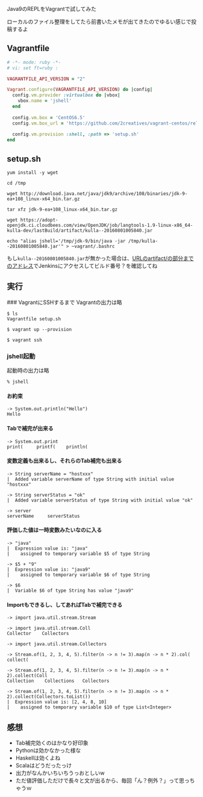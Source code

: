 Java9のREPLをVagrantで試してみた

ローカルのファイル整理をしてたら前書いたメモが出てきたのでゆるい感じで投稿するよ

## Vagrantfile
```Ruby
# -*- mode: ruby -*-
# vi: set ft=ruby :

VAGRANTFILE_API_VERSION = "2"

Vagrant.configure(VAGRANTFILE_API_VERSION) do |config|
  config.vm.provider :virtualbox do |vbox|
    vbox.name = 'jshell'
  end
  
  config.vm.box = 'CentOS6.5'
  config.vm.box_url = 'https://github.com/2creatives/vagrant-centos/releases/download/v6.5.3/centos65-x86_64-20140116.box'
  
  config.vm.provision :shell, :path => 'setup.sh'
end
```

## setup.sh
```Shell
yum install -y wget

cd /tmp

wget http://download.java.net/java/jdk9/archive/108/binaries/jdk-9-ea+108_linux-x64_bin.tar.gz

tar xfz jdk-9-ea+108_linux-x64_bin.tar.gz

wget https://adopt-openjdk.ci.cloudbees.com/view/OpenJDK/job/langtools-1.9-linux-x86_64-kulla-dev/lastBuild/artifact/kulla--20160801005840.jar

echo "alias jshell='/tmp/jdk-9/bin/java -jar /tmp/kulla--20160801005840.jar'" > ~vagrant/.bashrc
```

もし`kulla--20160801005840.jar`が無かった場合は、[URLのartifact/の部分までのアドレス](https://adopt-openjdk.ci.cloudbees.com/view/OpenJDK/job/langtools-1.9-linux-x86_64-kulla-dev/lastBuild/artifact/)でJenkinsにアクセスしてビルド番号？を確認してね

## 実行
### VagrantにSSHするまで
Vagrantの出力は略

```Shell
$ ls
Vagrantfile setup.sh

$ vagrant up --provision

$ vagrant ssh
```

### jshell起動
起動時の出力は略

```Shell
% jshell
```

#### お約束
```
-> System.out.println("Hello")
Hello
```

#### Tabで補完が出来る
```
-> System.out.print
print(     printf(    println(   
```

#### 変数定義も出来るし、それらのTab補完も出来る
```
-> String serverName = "hostxxx"
|  Added variable serverName of type String with initial value "hostxxx"

-> String serverStatus = "ok"
|  Added variable serverStatus of type String with initial value "ok"

-> server
serverName     serverStatus   
```

#### 評価した値は一時変数みたいなのに入る
```
-> "java"
|  Expression value is: "java"
|    assigned to temporary variable $5 of type String

-> $5 + "9"
|  Expression value is: "java9"
|    assigned to temporary variable $6 of type String

-> $6
|  Variable $6 of type String has value "java9"
```

#### Importもできるし、してあればTabで補完できる
```
-> import java.util.stream.Stream

-> import java.util.stream.Coll
Collector    Collectors   

-> import java.util.stream.Collectors

-> Stream.of(1, 2, 3, 4, 5).filter(n -> n != 3).map(n -> n * 2).col(
collect(   

-> Stream.of(1, 2, 3, 4, 5).filter(n -> n != 3).map(n -> n * 2).collect(Coll
Collection    Collections   Collectors    

-> Stream.of(1, 2, 3, 4, 5).filter(n -> n != 3).map(n -> n * 2).collect(Collectors.toList())
|  Expression value is: [2, 4, 8, 10]
|    assigned to temporary variable $10 of type List<Integer>
```

## 感想
+ Tab補完効くのはかなり好印象
 + Pythonは効かなかった様な
 + Haskellは効くよね
 + Scalaはどうだったっけ
+ 出力がなんかいちいちうっおとしいw
 + ただ値評価しただけで長々と文が出るから、毎回「ん？例外？」って思っちゃうｗ
